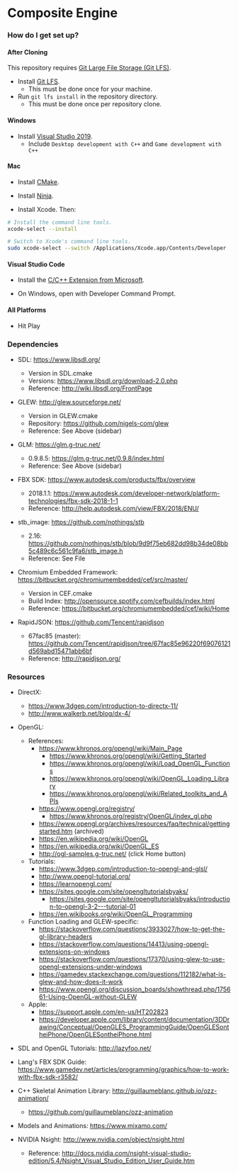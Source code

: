 # Composite Engine

### How do I get set up?

#### After Cloning

This repository requires [Git Large File Storage (Git LFS)](https://git-lfs.github.com/).

* Install [Git LFS](https://git-lfs.github.com/).
	* This must be done once for your machine.
* Run `git lfs install` in the repository directory.
	* This must be done once per repository clone.

#### Windows

* Install [Visual Studio 2019](https://www.visualstudio.com/downloads/).
	* Include `Desktop development with C++` and `Game development with C++`

#### Mac

* Install [CMake](https://cmake.org/download/).

* Install [Ninja](https://ninja-build.org).

* Install Xcode. Then:

```sh
# Install the command line tools.
xcode-select --install

# Switch to Xcode's command line tools.
sudo xcode-select --switch /Applications/Xcode.app/Contents/Developer
```

#### Visual Studio Code

* Install the [C/C++ Extension from Microsoft](https://marketplace.visualstudio.com/items?itemName=ms-vscode.cpptools).

* On Windows, open with Developer Command Prompt.

#### All Platforms

* Hit Play

### Dependencies

* SDL: https://www.libsdl.org/
	* Version in SDL.cmake
	* Versions: https://www.libsdl.org/download-2.0.php
	* Reference: http://wiki.libsdl.org/FrontPage

* GLEW: http://glew.sourceforge.net/
	* Version in GLEW.cmake
	* Repository: https://github.com/nigels-com/glew
	* Reference: See Above (sidebar)

* GLM: https://glm.g-truc.net/
	* 0.9.8.5: https://glm.g-truc.net/0.9.8/index.html
	* Reference: See Above (sidebar)

* FBX SDK: https://www.autodesk.com/products/fbx/overview
	* 2018.1.1: https://www.autodesk.com/developer-network/platform-technologies/fbx-sdk-2018-1-1
	* Reference: http://help.autodesk.com/view/FBX/2018/ENU/

* stb_image: https://github.com/nothings/stb
	* 2.16: https://github.com/nothings/stb/blob/9d9f75eb682dd98b34de08bb5c489c6c561c9fa6/stb_image.h
	* Reference: See File

* Chromium Embedded Framework: https://bitbucket.org/chromiumembedded/cef/src/master/
	* Version in CEF.cmake
	* Build Index: http://opensource.spotify.com/cefbuilds/index.html
	* Reference: https://bitbucket.org/chromiumembedded/cef/wiki/Home

* RapidJSON: https://github.com/Tencent/rapidjson
	* 67fac85 (master): https://github.com/Tencent/rapidjson/tree/67fac85e96220f69076121d569abd15471abb6bf
	* Reference: http://rapidjson.org/

### Resources

* DirectX:
	* https://www.3dgep.com/introduction-to-directx-11/
	* http://www.walkerb.net/blog/dx-4/

* OpenGL:
	* References:
		* https://www.khronos.org/opengl/wiki/Main_Page
			* https://www.khronos.org/opengl/wiki/Getting_Started
			* https://www.khronos.org/opengl/wiki/Load_OpenGL_Functions
			* https://www.khronos.org/opengl/wiki/OpenGL_Loading_Library
			* https://www.khronos.org/opengl/wiki/Related_toolkits_and_APIs
		* https://www.opengl.org/registry/
			* https://www.khronos.org/registry/OpenGL/index_gl.php
		* https://www.opengl.org/archives/resources/faq/technical/gettingstarted.htm (archived)
		* https://en.wikipedia.org/wiki/OpenGL
		* https://en.wikipedia.org/wiki/OpenGL_ES
		* http://ogl-samples.g-truc.net/ (click Home button)
	* Tutorials:
		* https://www.3dgep.com/introduction-to-opengl-and-glsl/
		* http://www.opengl-tutorial.org/
		* https://learnopengl.com/
		* https://sites.google.com/site/opengltutorialsbyaks/
			* https://sites.google.com/site/opengltutorialsbyaks/introduction-to-opengl-3-2---tutorial-01
		* https://en.wikibooks.org/wiki/OpenGL_Programming
	* Function Loading and GLEW-specific:
		* https://stackoverflow.com/questions/3933027/how-to-get-the-gl-library-headers
		* https://stackoverflow.com/questions/14413/using-opengl-extensions-on-windows
		* https://stackoverflow.com/questions/17370/using-glew-to-use-opengl-extensions-under-windows
		* https://gamedev.stackexchange.com/questions/112182/what-is-glew-and-how-does-it-work
		* https://www.opengl.org/discussion_boards/showthread.php/175661-Using-OpenGL-without-GLEW
	* Apple:
		* https://support.apple.com/en-us/HT202823
		* https://developer.apple.com/library/content/documentation/3DDrawing/Conceptual/OpenGLES_ProgrammingGuide/OpenGLESontheiPhone/OpenGLESontheiPhone.html

* SDL and OpenGL Tutorials: http://lazyfoo.net/

* Lang's FBX SDK Guide: https://www.gamedev.net/articles/programming/graphics/how-to-work-with-fbx-sdk-r3582/

* C++ Skeletal Animation Library: http://guillaumeblanc.github.io/ozz-animation/
	* https://github.com/guillaumeblanc/ozz-animation

* Models and Animations: https://www.mixamo.com/

* NVIDIA Nsight: http://www.nvidia.com/object/nsight.html
	* Reference: http://docs.nvidia.com/nsight-visual-studio-edition/5.4/Nsight_Visual_Studio_Edition_User_Guide.htm
